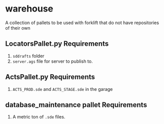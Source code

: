 # warehouse
A collection of pallets to be used with forklift that do not have repositories of their own

## LocatorsPallet.py Requirements

1. `sddrafts` folder
1. `server.ags` file for server to publish to.

## ActsPallet.py Requirements

1. `ACTS_PROD.sde` and `ACTS_STAGE.sde` in the garage

## database_maintenance pallet Requirements

1. A metric ton of `.sde` files.
